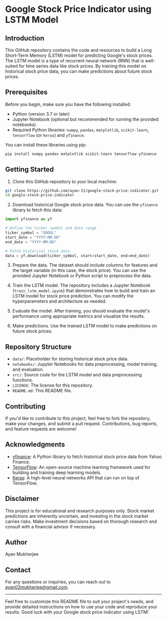 # Google Stock Price Indicator using LSTM Model

## Introduction

This GitHub repository contains the code and resources to build a Long Short-Term Memory (LSTM) model for predicting Google's stock prices. The LSTM model is a type of recurrent neural network (RNN) that is well-suited for time series data like stock prices. By training this model on historical stock price data, you can make predictions about future stock prices.

## Prerequisites

Before you begin, make sure you have the following installed:

- Python (version 3.7 or later)
- Jupyter Notebook (optional but recommended for running the provided notebooks)
- Required Python libraries: `numpy`, `pandas`, `matplotlib`, `scikit-learn`, `tensorflow` (or `keras`) and `yfinance`.

You can install these libraries using pip:

```bash
pip install numpy pandas matplotlib scikit-learn tensorflow yfinance
```

## Getting Started

1. Clone this GitHub repository to your local machine:

```bash
git clone https://github.com/ayan-11/google-stock-price-indicator.git
cd google-stock-price-indicator
```

2. Download historical Google stock price data. You can use the `yfinance` library to fetch this data:

```python
import yfinance as yf

# Define the ticker symbol and date range
ticker_symbol = "GOOGL"
start_date = "YYYY-MM-DD"
end_date = "YYYY-MM-DD"

# Fetch historical stock data
data = yf.download(ticker_symbol, start=start_date, end=end_date)
```

3. Prepare the data. The dataset should include columns for features and the target variable (in this case, the stock price). You can use the provided Jupyter Notebook or Python script to preprocess the data.

4. Train the LSTM model. The repository includes a Jupyter Notebook (`train_lstm_model.ipynb`) that demonstrates how to build and train an LSTM model for stock price prediction. You can modify the hyperparameters and architecture as needed.

5. Evaluate the model. After training, you should evaluate the model's performance using appropriate metrics and visualize the results.

6. Make predictions. Use the trained LSTM model to make predictions on future stock prices.

## Repository Structure

- `data/`: Placeholder for storing historical stock price data.
- `notebooks/`: Jupyter Notebooks for data preprocessing, model training, and evaluation.
- `src/`: Source code for the LSTM model and data preprocessing functions.
- `LICENSE`: The license for this repository.
- `README.md`: This README file.

## Contributing

If you'd like to contribute to this project, feel free to fork the repository, make your changes, and submit a pull request. Contributions, bug reports, and feature requests are welcome!

## Acknowledgments

- [yfinance](https://pypi.org/project/yfinance/): A Python library to fetch historical stock price data from Yahoo Finance.
- [TensorFlow](https://www.tensorflow.org/): An open-source machine learning framework used for building and training deep learning models.
- [Keras](https://keras.io/): A high-level neural networks API that can run on top of TensorFlow.

## Disclaimer

This project is for educational and research purposes only. Stock market predictions are inherently uncertain, and investing in the stock market carries risks. Make investment decisions based on thorough research and consult with a financial advisor if necessary.

## Author

Ayan Mukherjee

## Contact

For any questions or inquiries, you can reach out to ayan02mukherjee@gmail.com.

---

Feel free to customize this README file to suit your project's needs, and provide detailed instructions on how to use your code and reproduce your results. Good luck with your Google stock price indicator using LSTM!

